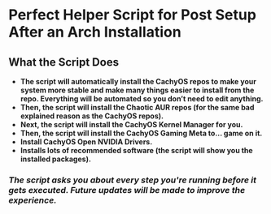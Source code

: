 # Perfect Helper Script for Post Setup After an Arch Installation

## **What the Script Does**

- **The script will automatically install the CachyOS repos to make your system more stable and make many things easier to install from the repo. Everything will be automated so you don’t need to edit anything.**
- **Then, the script will install the Chaotic AUR repos (for the same bad explained reason as the CachyOS repos).**
- **Next, the script will install the CachyOS Kernel Manager for you.**
- **Then, the script will install the CachyOS Gaming Meta to... game on it.**
- **Install CachyOS Open NVIDIA Drivers.**
- **Installs lots of recommended software (the script will show you the installed packages).**

### *The script asks you about every step you're running before it gets executed. Future updates will be made to improve the experience.*
